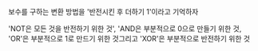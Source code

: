 보수를 구하는 변환 방법을 '반전시킨 후 더하기 1'이라고 기억하자

'NOT은 모든 것을 반전하기 위한 것', 'AND은 부분적으로 0으로 만들기 위한 것,
'OR'은 부분적으로 1로 만드기 위한 것그리고 'XOR'은 부분적으로 반전하기 위한 것